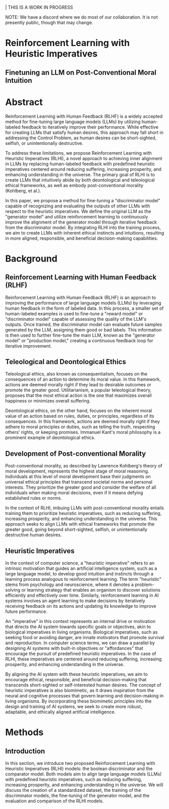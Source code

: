 | THIS IS A WORK IN PROGRESS

NOTE: We have a discord where we do most of our collaboration. It is not presently public, though that may change. 

# Reinforcement Learning with Heuristic Imperatives

## Finetuning an LLM on Post-Conventional Moral Intuition

# Abstract

Reinforcement Learning with Human Feedback (RLHF) is a widely accepted method for fine-tuning large language models (LLMs) by utilizing human-labeled feedback to iteratively improve their performance. While effective for creating LLMs that satisfy human desires, this approach may fall short in addressing the Control Problem, as human desires can be short-sighted, selfish, or unintentionally destructive.

To address these limitations, we propose Reinforcement Learning with Heuristic Imperatives (RLHI), a novel approach to achieving inner alignment in LLMs by replacing human-labeled feedback with predefined heuristic imperatives centered around reducing suffering, increasing prosperity, and enhancing understanding in the universe. The primary goal of RLHI is to create LLMs that intuitively abide by both deontological and teleological ethical frameworks, as well as embody post-conventional morality (Kohlberg, et al.).

In this paper, we propose a method for fine-tuning a "discriminator model" capable of recognizing and evaluating the outputs of other LLMs with respect to the heuristic imperatives. We define the original LLM as the "generator model" and utilize reinforcement learning to continuously improve the alignment of the generator model through iterative feedback from the discriminator model. By integrating RLHI into the training process, we aim to create LLMs with inherent ethical instincts and intuitions, resulting in more aligned, responsible, and beneficial decision-making capabilities.

# Background

## Reinforcement Learning with Human Feedback (RLHF)

Reinforcement Learning with Human Feedback (RLHF) is an approach to improving the performance of large language models (LLMs) by leveraging human feedback in the form of labeled data. In this process, a smaller set of human-labeled examples is used to fine-tune a "reward model" or "discriminator model" capable of assessing the quality of the LLM's outputs. Once trained, the discriminator model can evaluate future samples generated by the LLM, assigning them good or bad labels. This information is then used to further fine-tune the main LLM, known as the "generator model" or "production model," creating a continuous feedback loop for iterative improvement.

## Teleological and Deontological Ethics

Teleological ethics, also known as consequentialism, focuses on the consequences of an action to determine its moral value. In this framework, actions are deemed morally right if they lead to desirable outcomes or promote the greater good. Utilitarianism, a popular teleological theory, proposes that the most ethical action is the one that maximizes overall happiness or minimizes overall suffering.

Deontological ethics, on the other hand, focuses on the inherent moral value of an action based on rules, duties, or principles, regardless of its consequences. In this framework, actions are deemed morally right if they adhere to moral principles or duties, such as telling the truth, respecting others' rights, or keeping promises. Immanuel Kant's moral philosophy is a prominent example of deontological ethics.

## Development of Post-conventional Morality

Post-conventional morality, as described by Lawrence Kohlberg's theory of moral development, represents the highest stage of moral reasoning. Individuals at this level of moral development base their judgments on universal ethical principles that transcend societal norms and personal interests. They prioritize the greater good and consider the welfare of all individuals when making moral decisions, even if it means defying established rules or norms.

In the context of RLHI, imbuing LLMs with post-conventional morality entails training them to prioritize heuristic imperatives, such as reducing suffering, increasing prosperity, and enhancing understanding in the universe. This approach seeks to align LLMs with ethical frameworks that promote the greater good, going beyond short-sighted, selfish, or unintentionally destructive human desires.

## Heuristic Imperatives

In the context of computer science, a "heuristic imperative" refers to an intrinsic motivation that guides an artificial intelligence system, such as a large language model, to develop good intuition and instincts through a learning process analogous to reinforcement learning. The term "heuristic" stems from psychology and neuroscience, where it denotes a problem-solving or learning strategy that enables an organism to discover solutions efficiently and effectively over time. Similarly, reinforcement learning in AI systems involves an agent learning to make decisions by iteratively receiving feedback on its actions and updating its knowledge to improve future performance.

An "imperative" in this context represents an internal drive or motivation that directs the AI system towards specific goals or objectives, akin to biological imperatives in living organisms. Biological imperatives, such as seeking food or avoiding danger, are innate motivators that promote survival and reproduction. In computer science terms, we can draw a parallel by designing AI systems with built-in objectives or "affordances" that encourage the pursuit of predefined heuristic imperatives. In the case of RLHI, these imperatives are centered around reducing suffering, increasing prosperity, and enhancing understanding in the universe.

By aligning the AI system with these heuristic imperatives, we aim to encourage ethical, responsible, and beneficial decision-making that transcends short-sighted or self-interested human desires. The concept of heuristic imperatives is also biomimetic, as it draws inspiration from the neural and cognitive processes that govern learning and decision-making in living organisms. By incorporating these biomimetic principles into the design and training of AI systems, we seek to create more robust, adaptable, and ethically aligned artificial intelligence.

# Methods

## Introduction

In this section, we introduce two proposed Reinforcement Learning with Heuristic Imperatives (RLHI) models: the boolean discriminator and the comparator model. Both models aim to align large language models (LLMs) with predefined heuristic imperatives, such as reducing suffering, increasing prosperity, and enhancing understanding in the universe. We will discuss the creation of a standardized dataset, the training of the discriminator models, the fine-tuning of the generator model, and the evaluation and comparison of the RLHI models.

